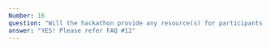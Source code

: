 ```yaml
---
Number: 16
question: "Will the hackathon provide any resource(s) for participants to access geospatial datasets or learning materials?"
answer: "YES! Please refer FAQ #12"
---
```

